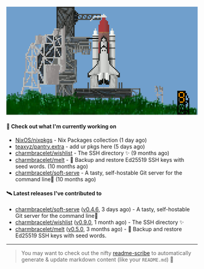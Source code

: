 ![](https://raw.githubusercontent.com/penguwin/penguwin/master/assets/shuttle.gif)

#### 🚀 Check out what I'm currently working on

- [NixOS/nixpkgs](https://github.com/NixOS/nixpkgs) - Nix Packages collection (1 day ago)
- [teaxyz/pantry.extra](https://github.com/teaxyz/pantry.extra) - add ur pkgs here (5 days ago)
- [charmbracelet/wishlist](https://github.com/charmbracelet/wishlist) - The SSH directory ✨ (9 months ago)
- [charmbracelet/melt](https://github.com/charmbracelet/melt) - 🧊 Backup and restore Ed25519 SSH keys with seed words. (10 months ago)
- [charmbracelet/soft-serve](https://github.com/charmbracelet/soft-serve) - A tasty, self-hostable Git server for the command line🍦 (10 months ago)

#### 🛰️ Latest releases I've contributed to

- [charmbracelet/soft-serve](https://github.com/charmbracelet/soft-serve) ([v0.4.6](https://github.com/charmbracelet/soft-serve/releases/tag/v0.4.6), 3 days ago) - A tasty, self-hostable Git server for the command line🍦
- [charmbracelet/wishlist](https://github.com/charmbracelet/wishlist) ([v0.9.0](https://github.com/charmbracelet/wishlist/releases/tag/v0.9.0), 1 month ago) - The SSH directory ✨
- [charmbracelet/melt](https://github.com/charmbracelet/melt) ([v0.5.0](https://github.com/charmbracelet/melt/releases/tag/v0.5.0), 3 months ago) - 🧊 Backup and restore Ed25519 SSH keys with seed words.

---

> You may want to check out the nifty [readme-scribe](https://github.com/muesli/readme-scribe) to automatically generate & update markdown content (like your `README.md`) 🔭
